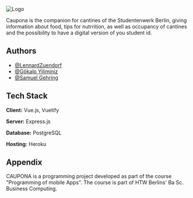 
![Logo](https://github.com/HTW-PMA/mensa-app-gruppe02/blob/building/src/assets/caupona_logo_long_big.svg)


Caupona is the companion for cantines of the Studentenwerk Berlin, giving information about food, tips for nutrrition, as well as occupancy of cantines and the possibility to have a digital version of you student id.


## Authors

- [@LennardZuendorf](https://github.com/LennardZuendorf)
- [@Gökalp Yiliminiz](https://github.com/Goekalp)
- [@Samuel Gehring](https://github.com/gehrisam)

  
## Tech Stack

**Client:** Vue.js, Vuetify

**Server:** Express.js

**Database:** PostgreSQL

**Hosting:** Heroku

  
## Appendix

CAUPONA is a programming project developed as part of the course "Programming of mobile Apps". The course is part of HTW Berlins' Ba Sc. Business Computing.

  
